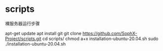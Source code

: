 # scripts
裸服务器运行步骤

apt-get update
apt install git
git clone https://github.com/SophX-Project/scripts.git
cd scripts/
chmod a+x installation-ubuntu-20.04.sh
sudo ./installation-ubuntu-20.04.sh
